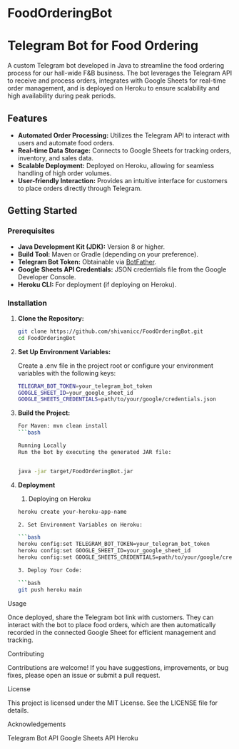 # FoodOrderingBot


# Telegram Bot for Food Ordering

A custom Telegram bot developed in Java to streamline the food ordering process for our hall-wide F&B business. The bot leverages the Telegram API to receive and process orders, integrates with Google Sheets for real-time order management, and is deployed on Heroku to ensure scalability and high availability during peak periods.

## Features

- **Automated Order Processing:** Utilizes the Telegram API to interact with users and automate food orders.
- **Real-time Data Storage:** Connects to Google Sheets for tracking orders, inventory, and sales data.
- **Scalable Deployment:** Deployed on Heroku, allowing for seamless handling of high order volumes.
- **User-friendly Interaction:** Provides an intuitive interface for customers to place orders directly through Telegram.

## Getting Started

### Prerequisites

- **Java Development Kit (JDK):** Version 8 or higher.
- **Build Tool:** Maven or Gradle (depending on your preference).
- **Telegram Bot Token:** Obtainable via [BotFather](https://t.me/BotFather).
- **Google Sheets API Credentials:** JSON credentials file from the Google Developer Console.
- **Heroku CLI:** For deployment (if deploying on Heroku).

### Installation

1. **Clone the Repository:**

   ```bash
   git clone https://github.com/shivanicc/FoodOrderingBot.git
   cd FoodOrderingBot


2. **Set Up Environment Variables:**
   
   Create a .env file in the project root or configure your environment variables with the following keys:

   ```bash
   TELEGRAM_BOT_TOKEN=your_telegram_bot_token
   GOOGLE_SHEET_ID=your_google_sheet_id
   GOOGLE_SHEETS_CREDENTIALS=path/to/your/google/credentials.json


3. **Build the Project:**
   
   ```bash
   For Maven: mvn clean install
   ```bash

   Running Locally
   Run the bot by executing the generated JAR file:

   
   java -jar target/FoodOrderingBot.jar

5. **Deployment**

   1. Deploying on Heroku

   ```bash
   heroku create your-heroku-app-name
   
   2. Set Environment Variables on Heroku:

   ```bash
   heroku config:set TELEGRAM_BOT_TOKEN=your_telegram_bot_token
   heroku config:set GOOGLE_SHEET_ID=your_google_sheet_id
   heroku config:set GOOGLE_SHEETS_CREDENTIALS=path/to/your/google/credentials.json

   3. Deploy Your Code:

   ```bash
   git push heroku main


Usage

Once deployed, share the Telegram bot link with customers. They can interact with the bot to place food orders, which are then automatically recorded in the connected Google Sheet for efficient management and tracking.

Contributing

Contributions are welcome! If you have suggestions, improvements, or bug fixes, please open an issue or submit a pull request.

License

This project is licensed under the MIT License. See the LICENSE file for details.

Acknowledgements

Telegram Bot API
Google Sheets API
Heroku

   



